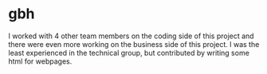 # gbh
I worked with 4 other team members on the coding side of this project and there were even more working on the business side of this project. I was the least experienced in the technical group, but contributed by writing some html for webpages.
